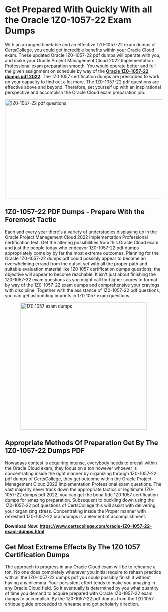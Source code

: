 <h1><strong>Get Prepared With Quickly With all the Oracle 1Z0-1057-22 Exam Dumps&nbsp;</strong></h1>
<p><span style="font-weight: 400;">With an arranged timetable and an effective  1Z0-1057-22 exam dumps of CertsCollege, you could get incredible benefits within your Oracle Cloud exam. These updated Oracle 1Z0-1057-22 pdf dumps will operate with you, and make your Oracle Project Management Cloud 2022 Implementation Professional exam preparation smooth. You would operate better and full the given assignment on schedule by way of the <strong><a href="https://www.certscollege.com/oracle-1Z0-1057-22-exam-dumps.html">Oracle 1Z0-1057-22 dumps pdf 2022</a></strong>. The 1Z0 1057 certification dumps are prescribed to work on your capacity to find out a lot more. The  1Z0-1057-22 pdf questions are effective above and beyond. Therefore, set yourself up with an inspirational perspective and accomplish the Oracle Cloud exam preparation job.&nbsp;</span></p>
<p><span style="font-weight: 400;"><img style="display: block; margin-left: auto; margin-right: auto;" src="https://i.ibb.co/CPDK3ps/Yellow-and-Blue-Initiative-Blog-Banner.png" alt="1Z0-1057-22 pdf questions" width="559" height="315" /></span></p>
<h2><strong>1Z0-1057-22 PDF Dumps - Prepare With the Foremost Tactic</strong></h2>
<p><span style="font-weight: 400;">Each and every year there's a variety of understudies displaying up in the Oracle Project Management Cloud 2022 Implementation Professional certification test. Get the altering possibilities from this Oracle Cloud exam and just the people today who endeavor 1Z0-1057-22 pdf dumps appropriately come by by far the most extreme outcomes. Planning for the Oracle 1Z0-1057-22 dumps pdf could possibly appear to become an overwhelming errand from the outset yet with all the proper path and suitable evaluation material like 1Z0 1057 certification dumps questions, the objective will appear to become reachable. It isn't just about finishing the 1Z0-1057-22 exam questions as you might call for higher scores to format by way of the 1Z0-1057-22 exam dumps and comprehensive your cravings with discipline. Together with the assistance of 1Z0-1057-22 pdf questions, you can get astounding imprints in 1Z0 1057 exam questions.</span></p>
<p><span style="font-weight: 400;"><a href="https://tinyurl.com/35c86xeb"><img style="display: block; margin-left: auto; margin-right: auto;" src="https://i.ibb.co/9tMrhdY/Teacher-Appreciation-Invitation.png" alt="1Z0 1057 exam dumps " width="404" height="404" /></a></span></p>
<h2><strong>Appropriate Methods Of Preparation Get By The 1Z0-1057-22 Dumps PDF</strong></h2>
<p><span style="font-weight: 400;">Nowadays contest is acquiring intense, everybody needs to prevail within the Oracle Cloud exam, they focus on a ton however whoever is concentrating inside the right manner by organizing through 1Z0-1057-22 pdf dumps of CertsCollege, they get outcome within the Oracle Project Management Cloud 2022 Implementation Professional exam questions. The vast majority never track down the appropriate tactics or legitimate 1Z0-1057-22 dumps pdf 2022, you can get the bona fide 1Z0 1057 certification dumps for amazing preparation. Subsequent to buckling down using the  1Z0-1057-22 pdf questions of CertsCollege this will assist with delivering your organizing stress. Concentrating inside the Proper manner with refreshed 1Z0-1057-22 braindumps is a element of accomplishment.</span></p>
<p><span style="font-weight: 400;"><strong>Download Now: <a href="https://www.certscollege.com/oracle-1Z0-1057-22-exam-dumps.html">https://www.certscollege.com/oracle-1Z0-1057-22-exam-dumps.html</a></strong></span></p>
<h2><strong>Get Most Extreme Effects By The 1Z0 1057 Certification Dumps</strong></h2>
<p><span style="font-weight: 400;">The approach to progress in any Oracle Cloud exam will be to rehearse a ton. No one does completely whenever you initial require to rehash practice with all the 1Z0-1057-22 dumps pdf you could possibly finish it without having any dilemma. Your persistent effort tends to make you amazing in any Oracle Cloud field. So it eventually is determined by you what quantity of time you demand to acquire prepared with Oracle 1Z0-1057-22 exam dumps to accomplish. By the 1Z0-1057-22 pdf dumps from the 1Z0 1057 critique guide proceeded to rehearse and got scholarly direction.</span></p>
